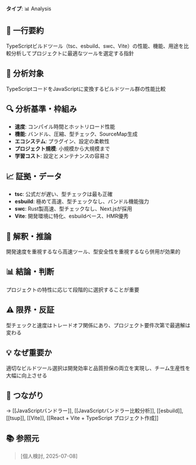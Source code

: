 **タイプ**: 📊 Analysis

## 📝 一行要約
TypeScriptビルドツール（tsc、esbuild、swc、Vite）の性能、機能、用途を比較分析してプロジェクトに最適なツールを選定する指針

## 🎯 分析対象
TypeScriptコードをJavaScriptに変換するビルドツール群の性能比較

## 🔍 分析基準・枠組み
- **速度**: コンパイル時間とホットリロード性能
- **機能**: バンドル、圧縮、型チェック、SourceMap生成
- **エコシステム**: プラグイン、設定の柔軟性
- **プロジェクト規模**: 小規模から大規模まで
- **学習コスト**: 設定とメンテナンスの容易さ

## 📈 証拠・データ
- **tsc**: 公式だが遅い、型チェックは最も正確
- **esbuild**: 極めて高速、型チェックなし、バンドル機能強力
- **swc**: Rust製高速、型チェックなし、Next.jsが採用
- **Vite**: 開発環境に特化、esbuildベース、HMR優秀

## 🧠 解釈・推論
開発速度を重視するなら高速ツール、型安全性を重視するなら併用が効果的

## 📊 結論・判断
プロジェクトの特性に応じて段階的に選択することが重要

## ⚠️ 限界・反証
型チェックと速度はトレードオフ関係にあり、プロジェクト要件次第で最適解は変わる

## 💡 なぜ重要か
適切なビルドツール選択は開発効率と品質担保の両立を実現し、チーム生産性を大幅に向上させる

## 🔗 つながり
→ [[JavaScriptバンドラー]], [[JavaScriptバンドラー比較分析]], [[esbuild]], [[tsup]], [[Vite]], [[React + Vite + TypeScript プロジェクト作成]]

## 📚 参照元
> [個人検討, 2025-07-08]